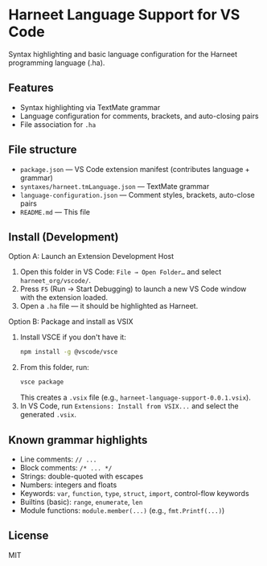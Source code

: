 # Harneet Language Support for VS Code

Syntax highlighting and basic language configuration for the Harneet programming language (.ha).

## Features

- Syntax highlighting via TextMate grammar
- Language configuration for comments, brackets, and auto-closing pairs
- File association for `.ha`

## File structure

- `package.json` — VS Code extension manifest (contributes language + grammar)
- `syntaxes/harneet.tmLanguage.json` — TextMate grammar
- `language-configuration.json` — Comment styles, brackets, auto-close pairs
- `README.md` — This file

## Install (Development)

Option A: Launch an Extension Development Host
1. Open this folder in VS Code: `File → Open Folder…` and select `harneet_org/vscode/`.
2. Press `F5` (Run → Start Debugging) to launch a new VS Code window with the extension loaded.
3. Open a `.ha` file — it should be highlighted as Harneet.

Option B: Package and install as VSIX
1. Install VSCE if you don't have it:
   ```bash
   npm install -g @vscode/vsce
   ```
2. From this folder, run:
   ```bash
   vsce package
   ```
   This creates a `.vsix` file (e.g., `harneet-language-support-0.0.1.vsix`).
3. In VS Code, run `Extensions: Install from VSIX...` and select the generated `.vsix`.

## Known grammar highlights

- Line comments: `// ...`
- Block comments: `/* ... */`
- Strings: double-quoted with escapes
- Numbers: integers and floats
- Keywords: `var`, `function`, `type`, `struct`, `import`, control-flow keywords
- Builtins (basic): `range`, `enumerate`, `len`
- Module functions: `module.member(...)` (e.g., `fmt.Printf(...)`)

## License

MIT
